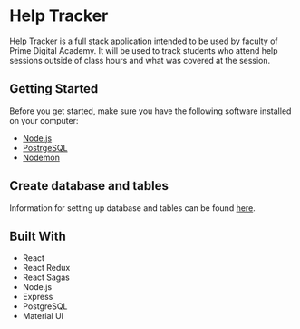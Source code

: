 # Help Tracker

Help Tracker is a full stack application intended to be used by faculty of Prime Digital Academy. It will be used to track students who attend help sessions outside of class hours and what was covered at the session.

## Getting Started

Before you get started, make sure you have the following software installed on your computer:

- [Node.js](https://nodejs.org/en/)
- [PostrgeSQL](https://www.postgresql.org/)
- [Nodemon](https://nodemon.io/)

## Create database and tables

Information for setting up database and tables can be found [here](database.sql).

## Built With

- React
- React Redux
- React Sagas
- Node.js
- Express
- PostgreSQL
- Material UI
